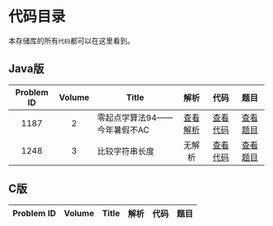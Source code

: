 # 代码目录

本存储库的所有`代码`都可以在这里看到。

## Java版

|Problem ID|Volume|Title|解析|代码|题目|
|:-:|:-:|-|:-:|:-:|:-:|
|1187|2|零起点学算法94——今年暑假不AC|[查看解析](https://blog.csdn.net/pfdvnah/article/details/88859428)|[查看代码](https://github.com/wowpH/WUSTOJ/blob/master/Java%E7%89%88/1100%7E1199/1187%E4%BB%8A%E5%B9%B4%E6%9A%91%E5%81%87%E4%B8%8DAC.md)|[查看题目](http://acm.wust.edu.cn/problem.php?id=1187&soj=0)|
| 1248 | 3 | 比较字符串长度 | 无解析 | [查看代码](Java版/1200~1299/1248:比较字符串长度.md) | [查看题目](http://acm.wust.edu.cn/problem.php?id=1248&soj=0) |

## C版

|Problem ID|Volume|Title|解析|代码|题目|
|:-:|:-:|-|:-:|:-:|:-:|

